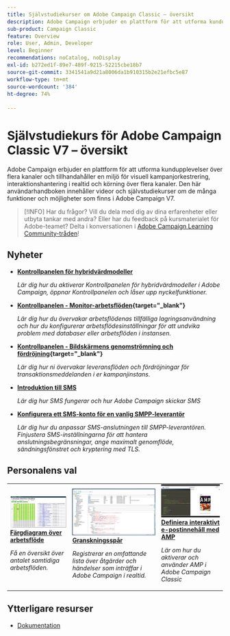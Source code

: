```yaml
---
title: Självstudiekurser om Adobe Campaign Classic – översikt
description: Adobe Campaign erbjuder en plattform för att utforma kundupplevelser över flera kanaler och tillhandahåller en miljö för visuell kampanjorkestrering, interaktionshantering i realtid och körning över flera kanaler. Den här användarhandboken innehåller videor och självstudiekurser om de många funktioner och möjligheter som finns i Adobe Campaign Standard.
sub-product: Campaign Classic
feature: Overview
role: User, Admin, Developer
level: Beginner
recommendations: noCatalog, noDisplay
exl-id: b272ed1f-89e7-489f-9215-52215cbe18b7
source-git-commit: 3341541a9d21a8006da1b910315b2e21efbc5e87
workflow-type: tm+mt
source-wordcount: '384'
ht-degree: 74%

---
```


# Självstudiekurs för Adobe Campaign Classic V7 – översikt

Adobe Campaign erbjuder en plattform för att utforma kundupplevelser över flera kanaler och tillhandahåller en miljö för visuell kampanjorkestrering, interaktionshantering i realtid och körning över flera kanaler. Den här användarhandboken innehåller videor och självstudiekurser om de många funktioner och möjligheter som finns i Adobe Campaign V7.

>[!INFO]
> Har du frågor? Vill du dela med dig av dina erfarenheter eller utbyta tankar med andra? Eller har du feedback på kursmaterialet för Adobe-teamet? Delta i konversationen i [Adobe Campaign Learning Community-tråden](https://experienceleaguecommunities.adobe.com:443/t5/adobe-campaign-classic/join-the-discussion-on-adobe-campaign-learning/td-p/419096)!

## Nyheter

* **[Kontrollpanelen för hybridvärdmodeller](https://experienceleague.adobe.com/docs/control-panel-learn/control-panel/control-panel-for-hybrid-hosting-models.html)**

   *Lär dig hur du aktiverar Kontrollpanelen för hybridvärdmodeller i Adobe Campaign, öppnar Kontrollpanelen och låser upp nyckelfunktioner.*

* **[Kontrollpanelen - Monitor-arbetsflöden](https://experienceleague.adobe.com/docs/control-panel-learn/control-panel/performance-monitoring/monitor-workflows.html){target=&quot;_blank&quot;}**

   *Lär dig hur du övervakar arbetsflödenas tillfälliga lagringsanvändning och hur du konfigurerar arbetsflödesinställningar för att undvika problem med databaser eller arbetsflöden i instansen.*

* **[Kontrollpanelen - Bildskärmens genomströmning och fördröjning](https://experienceleague.adobe.com/docs/control-panel-learn/control-panel/performance-monitoring/monitor-throughputs-and-latency.html){target=&quot;_blank&quot;}**

   *Lär dig hur ni övervakar leveransflöden och fördröjningar för transaktionsmeddelanden i er kampanjinstans.*

* **[Introduktion till SMS](https://experienceleague.adobe.com/docs/campaign-learn/set-up-sms-for-adobe-campaign/introduction-to-sms.html?lang=sv)**

   *Lär dig hur SMS fungerar och hur Adobe Campaign skickar SMS*

* **[Konfigurera ett SMS-konto för en vanlig SMPP-leverantör](https://experienceleague.adobe.com/docs/campaign-learn/set-up-sms-for-adobe-campaign/set-up-account-for-standard-smpp-provider.html?lang=sv)**

   *Lär dig hur du anpassar SMS-anslutningen till SMPP-leverantören. Finjustera SMS-inställningarna för att hantera anslutningsbegränsningar, ange maximalt genomflöde, sändningsfönstret och kryptering med TLS.*

## Personalens val

<table>
<tr>
  <td>
    <a href="./monitoring-campaign-classic/workflow-heatmap.md">
      <img alt="Färgdiagram över arbetsflöde (video)" src="./assets/workflow-heatmap.png"/>
    </a>
    <div>
      <a href="./monitoring-campaign-classic/workflow-heatmap.md">
    <strong>Färgdiagram över arbetsflöde</strong>
    </a>
    </div>
    <p>
    <em>Få en översikt över antalet samtidiga arbetsflöden.</em>
    <p>
  </td>
   <td>
    <a href="./monitoring-campaign-classic/audit-trail.md">
      <img alt="Granskningsspår (video)" src="./assets/acc-audit-trail-thumb.png" />
    </a>
    <div>
      <a href="./monitoring-campaign-classic/audit-trail.md">
    <strong>Granskningsspår</strong>
    </a>
    </div> 
    <p>
    <em>Registrerar en omfattande lista över åtgärder och händelser som inträffar i Adobe Campaign i realtid.</em>
    <p>
  </td>
  <td>
    <a href="./sending-messages/email-channel/defining-interactive-email-content-with-amp.md">
      <img alt="Definiera interaktivt e-postinnehåll med AMP (video)" src="./assets/29940.png" />
    </a>
    <div>
      <a href="./sending-messages/email-channel/defining-interactive-email-content-with-amp.md">
    <strong>Definiera interaktivt e-postinnehåll med AMP</strong>
    </a>
    </div>
    <p>
    <em>Lär om hur du aktiverar och använder AMP i Adobe Campaign Classic </em>
    <p>
  </td>
</tr>
</table>

## Ytterligare resurser

* [Dokumentation](https://experienceleague.adobe.com/docs/campaign-classic/using/getting-started/starting-with-adobe-campaign/about-adobe-campaign-classic.html?lang=sv)

